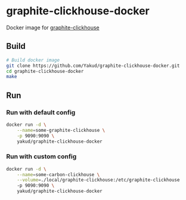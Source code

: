 # graphite-clickhouse-docker
Docker image for [graphite-clickhouse](https://github.com/lomik/graphite-clickhouse)

## Build
```sh
# Build docker image
git clone https://github.com/Yakud/graphite-clickhouse-docker.git
cd graphite-clickhouse-docker
make
```

## Run
### Run with default config
```sh
docker run -d \
    --name=some-graphite-clickhouse \
    -p 9090:9090 \
    yakud/graphite-clickhouse-docker
```

### Run with custom config
```sh
docker run -d \
    --name=some-carbon-clickhouse \
    --volume=./local/graphite-clickhouse:/etc/graphite-clickhouse
    -p 9090:9090 \
    yakud/graphite-clickhouse-docker
```
